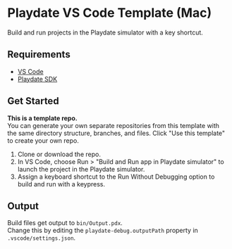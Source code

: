 # Playdate VS Code Template (Mac)
Build and run projects in the Playdate simulator with a key shortcut.

## Requirements
- [VS Code](https://code.visualstudio.com)
- [Playdate SDK](https://play.date/dev/)

## Get Started
**This is a template repo.**  
You can generate your own separate repositories from this template with the same directory structure, branches, and files. Click "Use this template" to create your own repo.

1. Clone or download the repo.
2. In VS Code, choose Run > "Build and Run app in Playdate simulator" to launch the project in the Playdate simulator.
3. Assign a keyboard shortcut to the Run Without Debugging option to build and run with a keypress.

## Output
Build files get output to `bin/Output.pdx`.  
Change this by editing the `playdate-debug.outputPath` property in `.vscode/settings.json`.
